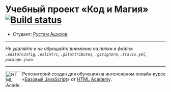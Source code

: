 # Учебный проект «Код и Магия» [![Build status][travis-image]][travis-url]

* Студент: [Рустам Ашуров](https://up.htmlacademy.ru/javascript/11/user/491453).

---

_Не удаляйте и не обращайте внимание на папки и файлы:_<br>
_`.editorconfig`, `.eslintrc`, `.gitattributes`, `.gitignore`, `.travis.yml`, `package.json`._

---

<a href="https://htmlacademy.ru/intensive/javascript"><img align="left" width="50" height="50" title="HTML Academy" src="https://up.htmlacademy.ru/static/img/intensive/javascript/logo-for-github.svg"></a>

Репозиторий создан для обучения на интенсивном онлайн‑курсе «[Базовый JavaScript](https://htmlacademy.ru/intensive/javascript)» от [HTML Academy](https://htmlacademy.ru).

[travis-image]: https://travis-ci.org/htmlacademy-javascript/491453-code-and-magick.svg?branch=master
[travis-url]: https://travis-ci.org/htmlacademy-javascript/491453-code-and-magick
